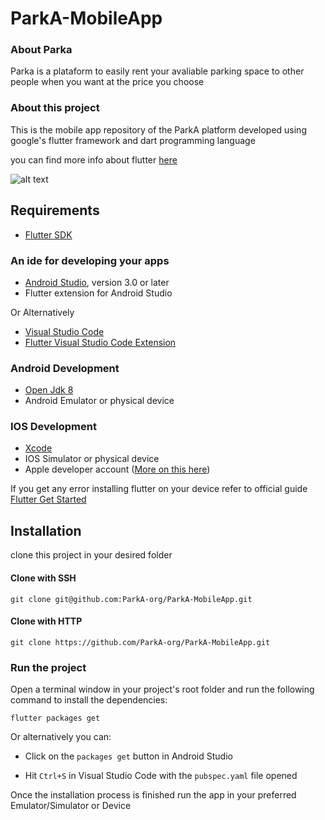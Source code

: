 # ParkA-MobileApp

### About Parka
Parka is a plataform to easily rent your avaliable parking space to other people when you want at the price you choose

### About this project

This is the mobile app repository of the ParkA platform developed using google's flutter framework and dart programming language 

you can find more info about flutter [here](https://flutter.dev/)

![alt text](https://itcraftapps.com/wp-content/uploads/2019/03/Flutter-Cover.png "flutter logo")

## Requirements

* [Flutter SDK](https://flutter.dev/docs/get-started/install) 

### An ide for developing your apps

* [Android Studio](https://developer.android.com/studio), version 3.0 or later
* Flutter extension for Android Studio 

Or Alternatively  

* [Visual Studio Code](https://code.visualstudio.com/)
* [Flutter Visual Studio Code Extension]()


### Android Development
* [Open Jdk 8](https://openjdk.java.net/install/)
* Android Emulator or physical device

### IOS Development
* [Xcode](https://apps.apple.com/us/app/xcode/id497799835) 
* IOS Simulator or physical device
* Apple developer account ([More on this here](https://developer.apple.com/support/compare-memberships/))

If you get any error installing  flutter on your device refer to official guide
[Flutter Get Started](https://flutter.dev/docs/get-started/install)

## Installation

clone this project in your desired folder

#### Clone with SSH
```
git clone git@github.com:ParkA-org/ParkA-MobileApp.git
```

#### Clone with HTTP
```
git clone https://github.com/ParkA-org/ParkA-MobileApp.git
```

### Run the project

Open a terminal window in your project's root folder and run the following command to install the dependencies:
```
flutter packages get
```
Or alternatively you can:
* Click on the `packages get` button in Android Studio 

* Hit `Ctrl+S` in Visual Studio Code with the `pubspec.yaml` file opened 

Once the installation process is finished run the app in your preferred Emulator/Simulator or Device

